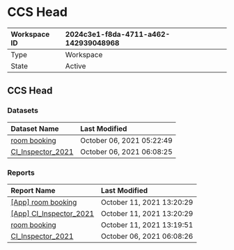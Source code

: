 



# CCS Head

|Workspace ID|2024c3e1-f8da-4711-a462-142939048968|
| :--- | :--- |
|Type|Workspace|
|State|Active|

## CCS Head

### Datasets

|Dataset Name|Last Modified|
| :--- | :--- |
|[room booking](../Datasets/room-booking.md)|October 06, 2021 05:22:49|
|[CI_Inspector_2021](../Datasets/CI_Inspector_2021.md)|October 06, 2021 06:08:25|

### Reports

|Report Name|Last Modified|
| :--- | :--- |
|[[App] room booking](../Reports/[App]-room-booking.md)|October 11, 2021 13:20:29|
|[[App] CI_Inspector_2021](../Reports/[App]-CI_Inspector_2021.md)|October 11, 2021 13:20:29|
|[room booking](../Reports/room-booking.md)|October 11, 2021 13:19:51|
|[CI_Inspector_2021](../Reports/CI_Inspector_2021.md)|October 06, 2021 06:08:26|
